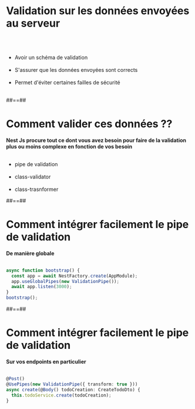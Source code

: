 # Validation sur les données envoyées au serveur
<br><br>

- Avoir un schéma de validation <br><br>
- S'assurer que les données envoyées sont corrects <br><br>
- Permet d'éviter certaines failles de sécurité <br><br>

##==##

# Comment valider ces données ??

**Nest Js procure tout ce dont vous avez besoin pour faire de la validation plus ou moins complexe en fonction de vos besoin** <br><br>

- pipe de validation <br><br>
- class-validator <br><br>
- class-trasnformer

##==##

<!-- .slide: class="with-code inconsolata" -->
# Comment intégrer facilement le pipe de validation

**De manière globale** <br><br>

```typescript
async function bootstrap() {
  const app = await NestFactory.create(AppModule);
  app.useGlobalPipes(new ValidationPipe());
  await app.listen(3000);
}
bootstrap();
```
<!-- .element: class="big-code" -->

##==##

<!-- .slide: class="with-code inconsolata" -->
# Comment intégrer facilement le pipe de validation

**Sur vos endpoints en particulier** <br><br>

```typescript
@Post()
@UsePipes(new ValidationPipe({ transform: true }))
async create(@Body() todoCreation: CreateTodoDto) {
  this.todoService.create(todoCreation);
}
```
<!-- .element: class="big-code" -->
